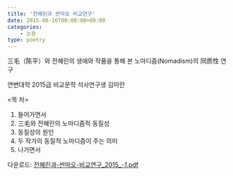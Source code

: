 ```yaml
---
title: '전혜린과 싼마오 비교연구'
date: 2015-06-16T00:00:00+09:00
categories:
    - 논문
type: poetry
---
```


三毛（陈平）와 전혜린의 생애와 작품을 통해 본
노마디즘(Nomadism)의 同质性 연구

연변대학 2015급 비교문학 석사연구생 김미란

<목 차>

1. 들어가면서
2. 三毛와 전혜린의 노마디즘적 동질성
3. 동질성의 원인
4. 두 작가의 동질적 노마디즘이 주는 의미
5. 나가면서


다운로드: [전혜린과-싼마오-비교연구_2015_-_1_.pdf](전혜린과-싼마오-비교연구_2015_-_1_.pdf)